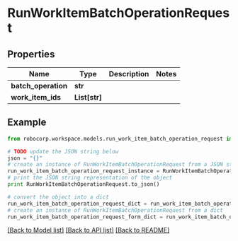 # RunWorkItemBatchOperationRequest


## Properties
Name | Type | Description | Notes
------------ | ------------- | ------------- | -------------
**batch_operation** | **str** |  | 
**work_item_ids** | **List[str]** |  | 

## Example

```python
from robocorp.workspace.models.run_work_item_batch_operation_request import RunWorkItemBatchOperationRequest

# TODO update the JSON string below
json = "{}"
# create an instance of RunWorkItemBatchOperationRequest from a JSON string
run_work_item_batch_operation_request_instance = RunWorkItemBatchOperationRequest.from_json(json)
# print the JSON string representation of the object
print RunWorkItemBatchOperationRequest.to_json()

# convert the object into a dict
run_work_item_batch_operation_request_dict = run_work_item_batch_operation_request_instance.to_dict()
# create an instance of RunWorkItemBatchOperationRequest from a dict
run_work_item_batch_operation_request_form_dict = run_work_item_batch_operation_request.from_dict(run_work_item_batch_operation_request_dict)
```
[[Back to Model list]](../README.md#documentation-for-models) [[Back to API list]](../README.md#documentation-for-api-endpoints) [[Back to README]](../README.md)


